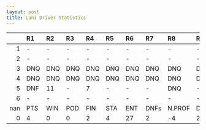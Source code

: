 ```yaml
---
layout: post 
title: Lani Driver Statistics
--- 
```


|     | R1   | R2   | R3   | R4   | R5   | R6   | R7   | R8     | R9   | R10   | R11   | R12   | Points   | Pos   |
|----:|:-----|:-----|:-----|:-----|:-----|:-----|:-----|:-------|:-----|:------|:------|:------|:---------|:------|
|   1 | -    | -    | -    | -    | -    | -    | -    | -      | -    | -     | -     | -     | nan      | nan   |
|   2 | -    | -    | -    | -    | -    | -    | -    | -      | -    | -     | -     | -     | nan      | nan   |
|   3 | DNQ  | DNQ  | DNQ  | DNQ  | DNQ  | DNQ  | DNQ  | DNQ    | DNQ  | DNQ   | DNQ   | -     | nan      | nan   |
|   4 | DNQ  | DNQ  | DNQ  | DNQ  | DNQ  | DNQ  | DNQ  | DNQ    | DNQ  | DNQ   | DNQ   | -     | nan      | nan   |
|   5 | DNF  | 11   | -    | 7    | -    | -    | -    | DNQ    | -    | DNF   | -     | -     | 1.0      | 28.0  |
|   6 | -    | -    | -    | -    | -    | -    | -    | -      | -    | nan   | nan   | nan   | 0.0      | 39.0  |
| nan | PTS  | WIN  | POD  | FIN  | STA  | ENT  | DNFs | N.PROF | DNQ  | %FIN  | PPR   | BST   | CHA      | RNK   |
|   0 | 4    | 0    | 0    | 2    | 4    | 27   | 2    | -4     | 23   | 50.0  | 0.15  | 7     | 0.0      | 49.0  |